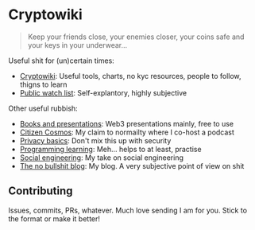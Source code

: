 # Cryptowiki

> Keep your friends close, your enemies closer, your coins safe and your keys in your underwear...

Useful shit for (un)certain times:

- [Cryptowiki](https://github.com/serejandmyself/cryptowiki/blob/master/cryptowiki.md): Useful tools, charts, no kyc resources, people to follow, thigns to learn
- [Public watch list](https://github.com/serejandmyself/cryptowiki/blob/master/publicwatchlist.md): Self-explantory, highly subjective

Other useful rubbish: 

- [Books and presentations](https://github.com/serejandmyself/Books-and-Presentations): Web3 presentations mainly, free to use
- [Citizen Cosmos](https://www.citizencosmos.space/): My claim to normailty where I co-host a podcast 
- [Privacy basics](https://github.com/serejandmyself/privacy-basics): Don't mix this up with security 
- [Programming learning](https://github.com/serejandmyself/Programming-learning): Meh... helps to at least, practise 
- [Social engineering](https://github.com/serejandmyself/cryptowiki/tree/master/research/social%20engineering): My take on social engineering
- [The no bullshit blog](https://serejandmyself.github.io/): My blog. A very subjective point of view on shit 

## Contributing

Issues, commits, PRs, whatever. Much love sending I am for you. Stick to the format or make it better!
